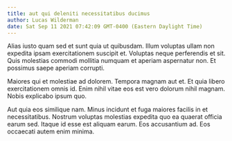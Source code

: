 ```yaml
---
title: aut qui deleniti necessitatibus ducimus
author: Lucas Wilderman
date: Sat Sep 11 2021 07:42:09 GMT-0400 (Eastern Daylight Time)
---
```

Alias iusto quam sed et sunt quia ut quibusdam. Illum voluptas ullam non expedita ipsam exercitationem suscipit et. Voluptas neque perferendis et sit. Quis molestias commodi mollitia numquam et aperiam aspernatur non. Et possimus saepe aperiam corrupti.

 Maiores qui et molestiae ad dolorem. Tempora magnam aut et. Et quia libero exercitationem omnis id. Enim nihil vitae eos est vero dolorum nihil magnam. Nobis explicabo ipsum quo.

 Aut quia eos similique nam. Minus incidunt et fuga maiores facilis in et necessitatibus. Nostrum voluptas molestias expedita quo ea quaerat officia earum sed. Itaque id esse est aliquam earum. Eos accusantium ad. Eos occaecati autem enim minima.